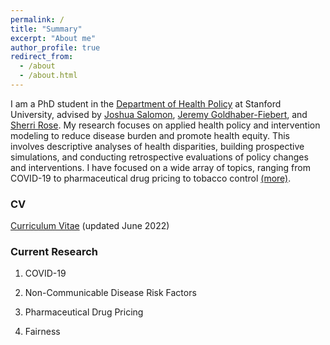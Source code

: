 ```yaml
---
permalink: /
title: "Summary"
excerpt: "About me"
author_profile: true
redirect_from: 
  - /about
  - /about.html
---
```


I am a PhD student in the [Department of Health Policy](https://healthpolicy.fsi.stanford.edu/) at Stanford University, advised by [Joshua Salomon](https://healthpolicy.fsi.stanford.edu/people/joshua-salomon), [Jeremy Goldhaber-Fiebert](https://healthpolicy.fsi.stanford.edu/people/jeremy_goldhaberfiebert), and [Sherri Rose](http://drsherrirose.org/). My research focuses on applied health policy and intervention modeling to reduce disease burden and promote health equity. This involves descriptive analyses of health disparities, building prospective simulations, and conducting retrospective evaluations of policy changes and interventions. I have focused on a wide array of topics, ranging from COVID-19 to pharmaceutical drug pricing to tobacco control [(more)](/about).

### CV
[Curriculum Vitae](/files/Reitsma_CV_June8_2022.pdf) (updated June 2022)

### Current Research

1. COVID-19

2. Non-Communicable Disease Risk Factors

3. Pharmaceutical Drug Pricing

4. Fairness

